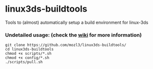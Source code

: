 # linux3ds-buildtools
Tools to (almost) automatically setup a build environment for linux-3ds
### Undetailed usage: (check the [wiki](https://github.com/mozl3/sd-linux-3ds/wiki) for more information)
```
git clone https://github.com/mozl3/linux3ds-buildtools/
cd linux3ds-buildtools
chmod +x scripts/*.sh
chmod +x config/*.sh
./scripts/pull.sh
```
